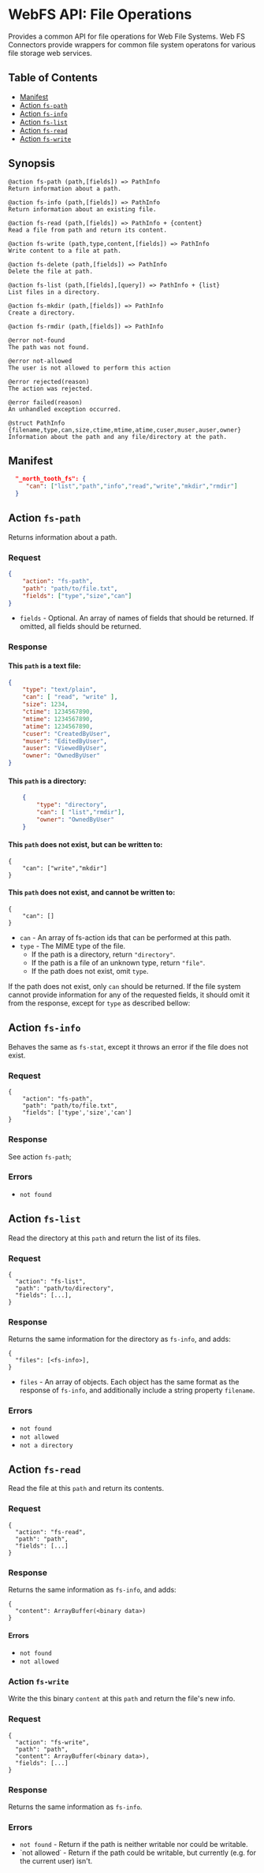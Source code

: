

# WebFS API: File Operations

Provides a common API for file operations for Web File Systems. Web FS Connectors provide wrappers for
common file system operatons for various file storage web services.

## Table of Contents
+ [Manifest](#manifest)
+ [Action `fs-path`](#action-fs-path)
+ [Action `fs-info`](#action-fs-info)
+ [Action `fs-list`](#action-fs-list)
+ [Action `fs-read`](#action-fs-read)
+ [Action `fs-write`](#action-fs-write)

## Synopsis
```
@action fs-path (path,[fields]) => PathInfo
Return information about a path.

@action fs-info (path,[fields]) => PathInfo
Return information about an existing file.

@action fs-read (path,[fields]) => PathInfo + {content}
Read a file from path and return its content.

@action fs-write (path,type,content,[fields]) => PathInfo
Write content to a file at path.

@action fs-delete (path,[fields]) => PathInfo
Delete the file at path.

@action fs-list (path,[fields],[query]) => PathInfo + {list}
List files in a directory.

@action fs-mkdir (path,[fields]) => PathInfo
Create a directory.

@action fs-rmdir (path,[fields]) => PathInfo

@error not-found
The path was not found.

@error not-allowed
The user is not allowed to perform this action

@error rejected(reason)
The action was rejected.

@error failed(reason)
An unhandled exception occurred.

@struct PathInfo {filename,type,can,size,ctime,mtime,atime,cuser,muser,auser,owner}
Information about the path and any file/directory at the path.
```
## Manifest

```json
  "_north_tooth_fs": {
     "can": ["list","path","info","read","write","mkdir","rmdir"]
  }
```

## Action `fs-path`

Returns information about a path.

### Request

```json
{
    "action": "fs-path",
    "path": "path/to/file.txt",
    "fields": ["type","size","can"]
}
```
- `fields` - Optional. An array of names of fields that should be returned. If omitted, all fields should be returned.

### Response

#### This `path` is a text file:

```json
{
    "type": "text/plain",
    "can": [ "read", "write" ],
    "size": 1234,
    "ctime": 1234567890,
    "mtime": 1234567890,
    "atime": 1234567890,
    "cuser": "CreatedByUser",
    "muser": "EditedByUser",
    "auser": "ViewedByUser",
    "owner": "OwnedByUser"
}
```   

####  This `path` is a directory:  

```json
    {
        "type": "directory",
        "can": [ "list","rmdir"],
        "owner": "OwnedByUser"
    }
```

#### This `path` does not exist, but can be written to:  

    {
        "can": ["write","mkdir"]
    }
    
#### This `path` does not exist, and cannot be written to:  

    {
        "can": []
    }

- `can` - An array of fs-action ids that can be performed at this path.
- `type` - The MIME type of the file.
  - If the path is a directory, return `"directory"`.
  - If the path is a file of an unknown type, return `"file"`.
  - If the path does not exist, omit `type`.

If the path does not exist, only `can` should be returned. If the file system cannot provide information for any of the
requested fields, it should omit it from the response, except for `type` as described bellow:

## Action `fs-info`

Behaves the same as `fs-stat`, except it throws an error if the file does not exist.

### Request

    {
        "action": "fs-path",
        "path": "path/to/file.txt",
        "fields": ['type','size','can']
    }
    
### Response
See action `fs-path`;

### Errors
- `not found`

## Action `fs-list`

Read the directory at this `path` and return the list of its files.

### Request

    {
      "action": "fs-list",
      "path": "path/to/directory",
      "fields": [...],
    }

### Response

Returns the same information for the directory as `fs-info`, and adds:

    {
      "files": [<fs-info>],
    }

- `files` - An array of objects. Each object has the same format as the response of `fs-info`, and additionally include 
a string property `filename`.

### Errors
- `not found`
- `not allowed`
- `not a directory`

## Action `fs-read`

Read the file at this `path` and return its contents.

### Request
    {
      "action": "fs-read",
      "path": "path",
      "fields": [...]
    }

### Response
Returns the same information as `fs-info`, and adds:

    {
      "content": ArrayBuffer(<binary data>)
    }

#### Errors

- `not found`
- `not allowed`

### Action `fs-write`

Write the this binary `content` at this `path` and return the file's new info.

### Request
    {
      "action": "fs-write",
      "path": "path",
      "content": ArrayBuffer(<binary data>),
      "fields": [...]
    }

### Response
Returns the same information as `fs-info`.

### Errors
- `not found` - Return if the path is neither writable nor could be writable.
- `not allowed˙ - Return if the path could be writable, but currently (e.g. for the current user) isn't.
